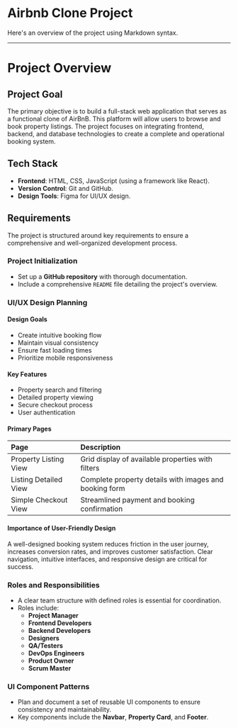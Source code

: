# Airbnb Clone Project


Here's an overview of the project using Markdown syntax.

---

# Project Overview

## Project Goal

The primary objective is to build a full-stack web application that serves as a functional clone of AirBnB. This platform will allow users to browse and book property listings. The project focuses on integrating frontend, backend, and database technologies to create a complete and operational booking system.

## Tech Stack

* **Frontend**: HTML, CSS, JavaScript (using a framework like React).
* **Version Control**: Git and GitHub.
* **Design Tools**: Figma for UI/UX design.

## Requirements

The project is structured around key requirements to ensure a comprehensive and well-organized development process.

### Project Initialization

* Set up a **GitHub repository** with thorough documentation.
* Include a comprehensive `README` file detailing the project's overview.

### UI/UX Design Planning


#### Design Goals
* Create intuitive booking flow
* Maintain visual consistency
* Ensure fast loading times
* Prioritize mobile responsiveness

#### Key Features
* Property search and filtering
* Detailed property viewing
* Secure checkout process
* User authentication

#### Primary Pages
| Page | Description |
| :--- | :--- |
| Property Listing View | Grid display of available properties with filters |
| Listing Detailed View | Complete property details with images and booking form |
| Simple Checkout View | Streamlined payment and booking confirmation |

#### Importance of User-Friendly Design
A well-designed booking system reduces friction in the user journey, increases conversion rates, and improves customer satisfaction. Clear navigation, intuitive interfaces, and responsive design are critical for success.

### Roles and Responsibilities

* A clear team structure with defined roles is essential for coordination.
* Roles include:
    * **Project Manager**
    * **Frontend Developers**
    * **Backend Developers**
    * **Designers**
    * **QA/Testers**
    * **DevOps Engineers**
    * **Product Owner**
    * **Scrum Master**

### UI Component Patterns

* Plan and document a set of reusable UI components to ensure consistency and maintainability.
* Key components include the **Navbar**, **Property Card**, and **Footer**.
